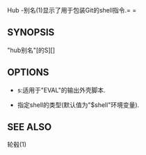 
Hub -别名(1)显示了用于包装Git的shell指令.= =

## SYNOPSIS

"hub别名"[的S][<shell>]

## OPTIONS

-   s:适用于"EVAL"的输出外壳脚本.

-   <SHELL>指定shell的类型(默认值为"$shell"环境变量).

## SEE ALSO

轮毂(1)
